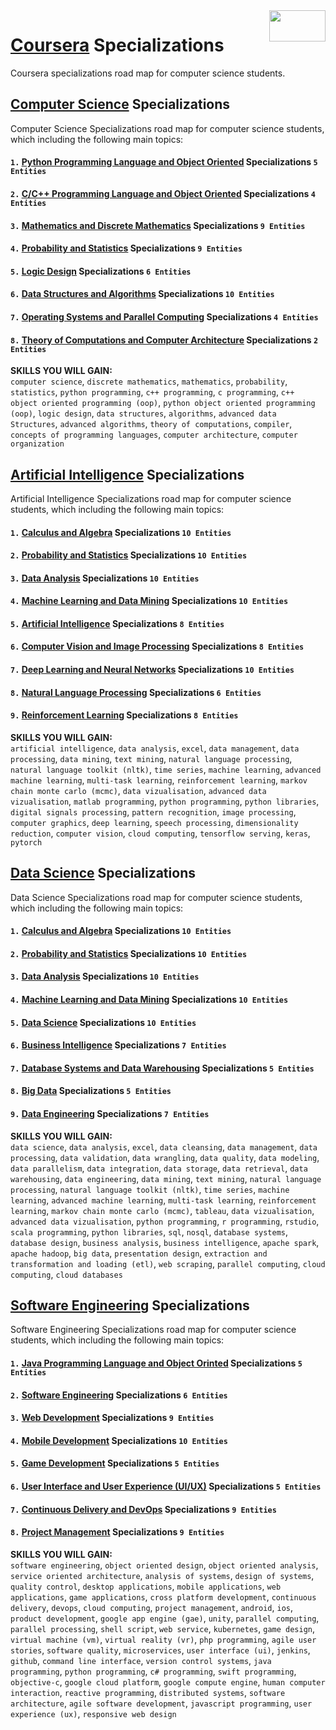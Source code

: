 <img align="right" width="90" height="50" src="https://github.com/cs-MohamedAyman/Coursera-Specializations/blob/master/organizations-logos/coursera.jpg">

# [Coursera](https://www.coursera.org/) Specializations
Coursera specializations road map for computer science students.

## [Computer Science](https://github.com/cs-MohamedAyman/Coursera-Specializations/blob/master/Computer-Science-Specializations/README.md) Specializations
Computer Science Specializations road map for computer science students, which including the following main topics:

#### `1.` [Python Programming Language and Object Oriented](https://github.com/cs-MohamedAyman/Coursera-Specializations/blob/master/Computer-Science-Specializations/README.md) Specializations `5 Entities`
#### `2.` [C/C++ Programming Language and Object Oriented](https://github.com/cs-MohamedAyman/Coursera-Specializations/blob/master/Computer-Science-Specializations/README.md) Specializations `4 Entities`
#### `3.` [Mathematics and Discrete Mathematics](https://github.com/cs-MohamedAyman/Coursera-Specializations/blob/master/Computer-Science-Specializations/README.md) Specializations `9 Entities`
#### `4.` [Probability and Statistics](https://github.com/cs-MohamedAyman/Coursera-Specializations/blob/master/Computer-Science-Specializations/README.md) Specializations `9 Entities`
#### `5.` [Logic Design](https://github.com/cs-MohamedAyman/Coursera-Specializations/blob/master/Computer-Science-Specializations/README.md) Specializations `6 Entities`
#### `6.` [Data Structures and Algorithms](https://github.com/cs-MohamedAyman/Coursera-Specializations/blob/master/Computer-Science-Specializations/README.md) Specializations `10 Entities`
#### `7.` [Operating Systems and Parallel Computing](https://github.com/cs-MohamedAyman/Coursera-Specializations/blob/master/Computer-Science-Specializations/README.md) Specializations `4 Entities`
#### `8.` [Theory of Computations and Computer Architecture](https://github.com/cs-MohamedAyman/Coursera-Specializations/blob/master/Computer-Science-Specializations/README.md) Specializations `2 Entities`

**SKILLS YOU WILL GAIN:**<br>
`computer science`, `discrete mathematics`, `mathematics`, `probability`, `statistics`, `python programming`, `c++ programming`, `c programming`, `c++ object oriented programming (oop)`, `python object oriented programming (oop)`, `logic design`, `data structures`, `algorithms`, `advanced data Structures`, `advanced algorithms`, `theory of computations`, `compiler`, `concepts of programming languages`, `computer architecture`, `computer organization`

## [Artificial Intelligence](https://github.com/cs-MohamedAyman/Coursera-Specializations/tree/master/Artificial-Intelligence-Specializations/README.md) Specializations
Artificial Intelligence Specializations road map for computer science students, which including the following main topics:

#### `1.` [Calculus and Algebra](https://github.com/cs-MohamedAyman/Coursera-Specializations/tree/master/Artificial-Intelligence-Specializations/README.md) Specializations `10 Entities`
#### `2.` [Probability and Statistics](https://github.com/cs-MohamedAyman/Coursera-Specializations/tree/master/Artificial-Intelligence-Specializations/README.md) Specializations `10 Entities`
#### `3.` [Data Analysis](https://github.com/cs-MohamedAyman/Coursera-Specializations/tree/master/Artificial-Intelligence-Specializations/README.md) Specializations `10 Entities`
#### `4.` [Machine Learning and Data Mining](https://github.com/cs-MohamedAyman/Coursera-Specializations/tree/master/Artificial-Intelligence-Specializations/README.md) Specializations `10 Entities`
#### `5.` [Artificial Intelligence](https://github.com/cs-MohamedAyman/Coursera-Specializations/tree/master/Artificial-Intelligence-Specializations/README.md) Specializations `8 Entities`
#### `6.` [Computer Vision and Image Processing](https://github.com/cs-MohamedAyman/Coursera-Specializations/tree/master/Artificial-Intelligence-Specializations/README.md) Specializations `8 Entities`
#### `7.` [Deep Learning and Neural Networks](https://github.com/cs-MohamedAyman/Coursera-Specializations/tree/master/Artificial-Intelligence-Specializations/README.md) Specializations `10 Entities`
#### `8.` [Natural Language Processing](https://github.com/cs-MohamedAyman/Coursera-Specializations/tree/master/Artificial-Intelligence-Specializations/README.md) Specializations `6 Entities`
#### `9.` [Reinforcement Learning](https://github.com/cs-MohamedAyman/Coursera-Specializations/tree/master/Artificial-Intelligence-Specializations/README.md) Specializations `8 Entities`

**SKILLS YOU WILL GAIN:**<br>
`artificial intelligence`, `data analysis`, `excel`, `data management`, `data processing`, `data mining`, `text mining`, `natural language processing`, `natural language toolkit (nltk)`, `time series`, `machine learning`, `advanced machine learning`, `multi-task learning`, `reinforcement learning`, `markov chain monte carlo (mcmc)`, `data vizualisation`, `advanced data vizualisation`, `matlab programming`, `python programming`, `python libraries`, `digital signals processing`, `pattern recognition`, `image processing`, `computer graphics`, `deep learning`, `speech processing`, `dimensionality reduction`, `computer vision`, `cloud computing`, `tensorflow serving`, `keras`, `pytorch`

## [Data Science](https://github.com/cs-MohamedAyman/Coursera-Specializations/tree/master/Data-Science-Specializations/README.md) Specializations
Data Science Specializations road map for computer science students, which including the following main topics:

#### `1.` [Calculus and Algebra](https://github.com/cs-MohamedAyman/Coursera-Specializations/tree/master/Data-Science-Specializations/README.md) Specializations `10 Entities`
#### `2.` [Probability and Statistics](https://github.com/cs-MohamedAyman/Coursera-Specializations/tree/master/Data-Science-Specializations/README.md) Specializations `10 Entities`
#### `3.` [Data Analysis](https://github.com/cs-MohamedAyman/Coursera-Specializations/tree/master/Data-Science-Specializations/README.md) Specializations `10 Entities`
#### `4.` [Machine Learning and Data Mining](https://github.com/cs-MohamedAyman/Coursera-Specializations/tree/master/Data-Science-Specializations/README.md) Specializations `10 Entities`
#### `5.` [Data Science](https://github.com/cs-MohamedAyman/Coursera-Specializations/tree/master/Data-Science-Specializations/README.md) Specializations `10 Entities`
#### `6.` [Business Intelligence](https://github.com/cs-MohamedAyman/Coursera-Specializations/tree/master/Data-Science-Specializations/README.md) Specializations `7 Entities`
#### `7.` [Database Systems and Data Warehousing](https://github.com/cs-MohamedAyman/Coursera-Specializations/tree/master/Data-Science-Specializations/README.md) Specializations `5 Entities`
#### `8.` [Big Data](https://github.com/cs-MohamedAyman/Coursera-Specializations/tree/master/Data-Science-Specializations/README.md) Specializations `5 Entities`
#### `9.` [Data Engineering](https://github.com/cs-MohamedAyman/Coursera-Specializations/tree/master/Data-Science-Specializations/README.md) Specializations `7 Entities`

**SKILLS YOU WILL GAIN:**<br>
`data science`, `data analysis`, `excel`, `data cleansing`, `data management`, `data processing`, `data validation`, `data wrangling`, `data quality`, `data modeling`, `data parallelism`, `data integration`, `data storage`, `data retrieval`, `data warehousing`, `data engineering`, `data mining`, `text mining`, `natural language processing`, `natural language toolkit (nltk)`, `time series`, `machine learning`, `advanced machine learning`, `multi-task learning`, `reinforcement learning`, `markov chain monte carlo (mcmc)`, `tableau`, `data vizualisation`, `advanced data vizualisation`, `python programming`, `r programming`, `rstudio`, `scala programming`, `python libraries`, `sql`, `nosql`, `database systems`, `database design`, `business analysis`, `business intelligence`, `apache spark`, `apache hadoop`, `big data`, `presentation design`, `extraction and transformation and loading (etl)`, `web scraping`, `parallel computing`, `cloud computing`, `cloud databases`

## [Software Engineering](https://github.com/cs-MohamedAyman/Coursera-Specializations/tree/master/Software-Engineering-Specializations/README.md) Specializations
Software Engineering Specializations road map for computer science students, which including the following main topics:

#### `1.` [Java Programming Language and Object Orinted](https://github.com/cs-MohamedAyman/Coursera-Specializations/tree/master/Software-Engineering-Specializations/README.md) Specializations `5 Entities`
#### `2.` [Software Engineering](https://github.com/cs-MohamedAyman/Coursera-Specializations/tree/master/Software-Engineering-Specializations/README.md) Specializations `6 Entities`
#### `3.` [Web Development](https://github.com/cs-MohamedAyman/Coursera-Specializations/tree/master/Software-Engineering-Specializations/README.md) Specializations `9 Entities`
#### `4.` [Mobile Development](https://github.com/cs-MohamedAyman/Coursera-Specializations/tree/master/Software-Engineering-Specializations/README.md) Specializations `10 Entities`
#### `5.` [Game Development](https://github.com/cs-MohamedAyman/Coursera-Specializations/tree/master/Software-Engineering-Specializations/README.md) Specializations `5 Entities`
#### `6.` [User Interface and User Experience (UI/UX)](https://github.com/cs-MohamedAyman/Coursera-Specializations/tree/master/Software-Engineering-Specializations/README.md) Specializations `5 Entities`
#### `7.` [Continuous Delivery and DevOps](https://github.com/cs-MohamedAyman/Coursera-Specializations/tree/master/Software-Engineering-Specializations/README.md) Specializations `9 Entities`
#### `8.` [Project Management](https://github.com/cs-MohamedAyman/Coursera-Specializations/tree/master/Software-Engineering-Specializations/README.md) Specializations `9 Entities`

**SKILLS YOU WILL GAIN:**<br>
`software engineering`, `object oriented design`, `object oriented analysis`, `service oriented architecture`, `analysis of systems`, `design of systems`, `quality control`, `desktop applications`, `mobile applications`, `web applications`, `game applications`, `cross platform development`, `continuous delivery`, `devops`, `cloud computing`, `project management`, `android`, `ios`, `product development`, `google app engine (gae)`, `unity`, `parallel computing`, `parallel processing`, `shell script`, `web service`, `kubernetes`, `game design`, `virtual machine (vm)`, `virtual reality (vr)`, `php programming`, `agile user stories`, `software quality`, `microservices`, `user interface (ui)`, `jenkins`, `github`, `command line interface`, `version control systems`, `java programming`, `python programming`, `c# programming`, `swift programming`, `objective-c`, `google cloud platform`, `google compute engine`, `human computer interaction`, `reactive programming`, `distributed systems`, `software architecture`, `agile software development`, `javascript programming`, `user experience (ux)`, `responsive web design`
